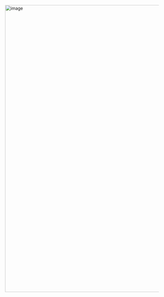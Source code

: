 <img width="1631" height="937" alt="image" src="https://github.com/user-attachments/assets/c1bf9d94-5efd-495f-a102-7b4edca45dae" />

